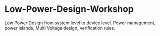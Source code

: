 # Low-Power-Design-Workshop
Low Power Design from system level to device level.  Power management, power islands, Multi Voltage design, verification rules.
